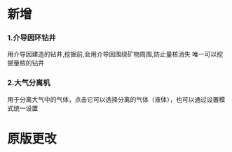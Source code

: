 # 新增
### 1.介导因环钻井  
用介导因建造的钻井,挖掘前,会用介导因围绕矿物周围,防止量核消失
唯一可以挖掘量核的钻井
### 2.大气分离机
用于分离大气中的气体，点击它可以选择分离的气体（液体），也可以通过设置模式统一设置

# 原版更改